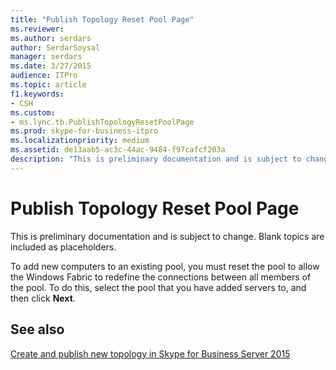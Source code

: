 ```yaml
---
title: "Publish Topology Reset Pool Page"
ms.reviewer: 
ms.author: serdars
author: SerdarSoysal
manager: serdars
ms.date: 3/27/2015
audience: ITPro
ms.topic: article
f1.keywords:
- CSH
ms.custom:
- ms.lync.tb.PublishTopologyResetPoolPage
ms.prod: skype-for-business-itpro
ms.localizationpriority: medium
ms.assetid: de13aab5-ac3c-44ac-9484-f97cafcf203a
description: "This is preliminary documentation and is subject to change. Blank topics are included as placeholders."
---
```


# Publish Topology Reset Pool Page
 
This is preliminary documentation and is subject to change. Blank topics are included as placeholders.
  
To add new computers to an existing pool, you must reset the pool to allow the Windows Fabric to redefine the connections between all members of the pool. To do this, select the pool that you have added servers to, and then click **Next**.
  
## See also

[Create and publish new topology in Skype for Business Server 2015](../../deploy/install/create-and-publish-new-topology.md)
